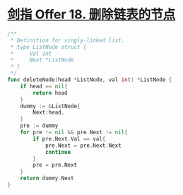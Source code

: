 # [剑指 Offer 18. 删除链表的节点](!https://leetcode-cn.com/problems/shan-chu-lian-biao-de-jie-dian-lcof/)
```go
/**
 * Definition for singly-linked list.
 * type ListNode struct {
 *     Val int
 *     Next *ListNode
 * }
 */
func deleteNode(head *ListNode, val int) *ListNode {
    if head == nil{
        return head
    }
    dummy := &ListNode{
        Next:head,
    }
    pre := dummy
    for pre != nil && pre.Next != nil{
        if pre.Next.Val == val{
            pre.Next = pre.Next.Next
            continue
        }
        pre = pre.Next
    }
    return dummy.Next
}
```